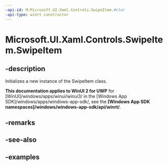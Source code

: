 ```yaml
---
-api-id: M:Microsoft.UI.Xaml.Controls.SwipeItem.#ctor
-api-type: winrt constructor
---
```

<!-- Method syntax.
public SwipeItem.SwipeItem()
-->

# Microsoft.UI.Xaml.Controls.SwipeItem.SwipeItem


## -description

Initializes a new instance of the SwipeItem class.


**This documentation applies to WinUI 2 for UWP** for [WinUI]/windows/apps/winui/winui3/ in the [Windows App SDK]/windows/apps/windows-app-sdk/, see the **[Windows App SDK namespaces]/windows/windows-app-sdk/api/winrt/**.

## -remarks


## -see-also


## -examples


